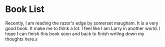 # Book List
Recently, I am reading the razor's edge by somerset maugham. It is a very good book. It make me to think a lot. I feel like I am Larry in another world. I hope I can finish this book soon and back to finish writing down my thoughts here.s